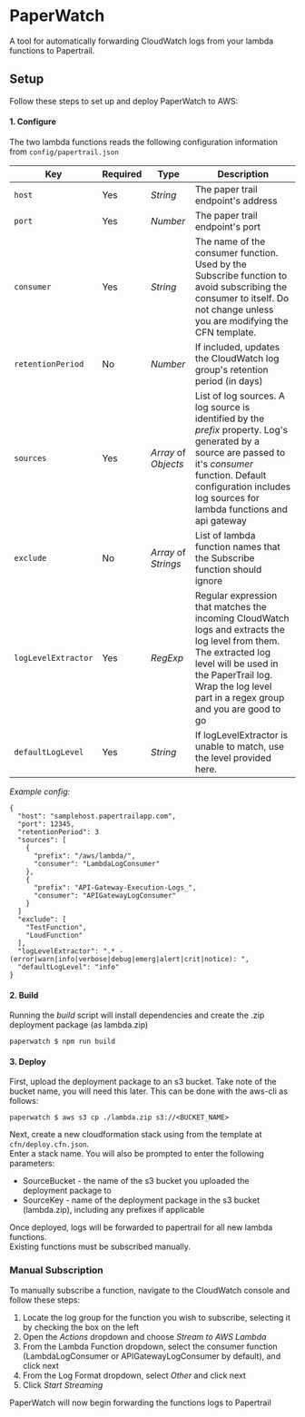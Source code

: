 # PaperWatch
A tool for automatically forwarding CloudWatch logs from your lambda functions to Papertrail.

## Setup

Follow these steps to set up and deploy PaperWatch to AWS:

#### 1. Configure
The two lambda functions reads the following configuration information from `config/papertrail.json`

| Key | Required | Type | Description |  
| ----- | ----- | ---------- | ----------|
| `host` | Yes  | _String_ | The paper trail endpoint's address |  
| `port` | Yes | _Number_ | The paper trail endpoint's port |  
| `consumer` | Yes | _String_ | The name of the consumer function.  Used by the Subscribe function to avoid subscribing the consumer to itself.  Do not change unless you are modifying the CFN template.|  
| `retentionPeriod` | No | _Number_ | If included, updates the CloudWatch log group's retention period (in days) |  
| `sources` | Yes | _Array_ of _Objects_ | List of log sources.  A log source is identified by the _prefix_ property.  Log's generated by a source are passed to it's _consumer_ function.  Default configuration includes log sources for lambda functions and api gateway |  
| `exclude` | No | _Array_ of _Strings_ | List of lambda function names that the Subscribe function should ignore |  
| `logLevelExtractor` | Yes | _RegExp_ | Regular expression that matches the incoming CloudWatch logs and extracts the log level from them. The extracted log level will be used in the PaperTrail log. Wrap the log level part in a regex group and you are good to go
| `defaultLogLevel` | Yes | _String_ | If logLevelExtractor is unable to match, use the level provided here.
*Example config:*
```
{
  "host": "samplehost.papertrailapp.com",
  "port": 12345,
  "retentionPeriod": 3
  "sources": [
    {
      "prefix": "/aws/lambda/",
      "consumer": "LambdaLogConsumer"
    },
    {
      "prefix": "API-Gateway-Execution-Logs_",
      "consumer": "APIGatewayLogConsumer"
    }
  ]
  "exclude": [
    "TestFunction",
    "LoudFunction"
  ],
  "logLevelExtractor": ".* - (error|warn|info|verbose|debug|emerg|alert|crit|notice): ",
  "defaultLogLevel": "info"
}
```

#### 2. Build
Running the _build_ script will install dependencies and create the .zip deployment package (as lambda.zip)
```
paperwatch $ npm run build
```

#### 3. Deploy
First, upload the deployment package to an s3 bucket.  Take note of the bucket name, you will need this later.
This can be done with the aws-cli as follows:
```
paperwatch $ aws s3 cp ./lambda.zip s3://<BUCKET_NAME>
```

Next, create a new cloudformation stack using from the template at ```cfn/deploy.cfn.json```.  
Enter a stack name.  You will also be prompted to enter the following parameters:
- SourceBucket - the name of the s3 bucket you uploaded the deployment package to
- SourceKey - name of the deployment package in the s3 bucket (lambda.zip), including any prefixes if applicable

Once deployed, logs will be forwarded to papertrail for all new lambda functions.  
Existing functions must be subscribed manually.  


### Manual Subscription
To manually subscribe a function, navigate to the CloudWatch console and follow these steps:  
1. Locate the log group for the function you wish to subscribe, selecting it by checking the box on the left  
2. Open the _Actions_ dropdown and choose _Stream to AWS Lambda_  
3. From the Lambda Function dropdown, select the consumer function (LambdaLogConsumer or APIGatewayLogConsumer by default), and click next  
4. From the Log Format dropdown, select _Other_ and click next  
4. Click _Start Streaming_  

PaperWatch will now begin forwarding the functions logs to Papertrail
